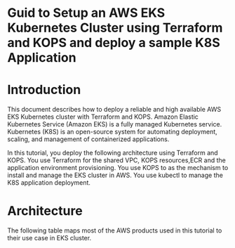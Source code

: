 # Guid to Setup an  AWS EKS Kubernetes Cluster using Terraform and KOPS and deploy a sample K8S Application

# Introduction

This document describes how to deploy a reliable and high available AWS EKS Kubernetes cluster with Terraform and KOPS.
Amazon Elastic Kubernetes Service (Amazon EKS) is a fully managed Kubernetes service. 
Kubernetes (K8S) is an open-source system for automating deployment, scaling, and management of containerized applications.

In this tutorial, you deploy the following architecture using Terraform and KOPS. You use Terraform for the shared VPC, KOPS resources,ECR and the application environment provisioning. You use KOPS to  as the mechanism to install and manage the EKS cluster in AWS. You use kubectl to manage the K8S application deployment.

# Architecture


The following table maps most of the AWS products used in this tutorial to their use case in EKS cluster.




